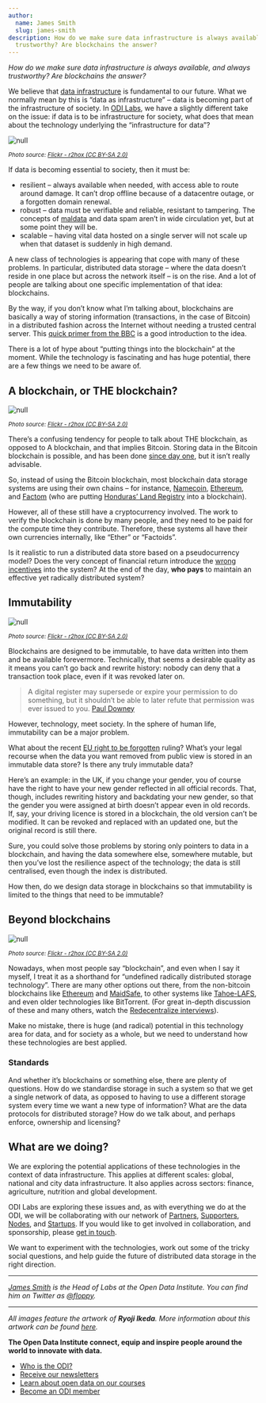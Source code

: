 ```yaml
---
author:
  name: James Smith
  slug: james-smith
description: How do we make sure data infrastructure is always available, and always
  trustworthy? Are blockchains the answer?
---
```


<p><em>How do we make sure data infrastructure is always available, and always trustworthy? Are blockchains the answer?</em></p>

<p>We believe that <a rel="external" href="http://theodi.org/who-owns-our-data-infrastructure">data infrastructure</a> is fundamental to our future. What we normally mean by this is &ldquo;data as infrastructure&rdquo; – data is becoming part of the infrastructure of society. In <a rel="external" href="http://theodi.org/labs">ODI Labs</a>, we have a slightly different take on the issue: if data is to be infrastructure for society, what does that mean about the technology underlying the &ldquo;infrastructure for data&rdquo;?</p>

<p><img src="http://bd7a65e2cb448908f934-86a50c88e47af9e1fb58ce0672b5a500.r32.cf3.rackcdn.com/uploads/assets/28/f9/5628f98e1f986a081e000021/data_infra_1.jpg" alt="null" class="img" id="attachment-5628f98ed0d4627a5b000042" /></p>

<p><i><small>Photo source: <a href="https://www.flickr.com/photos/rh2ox/9990016123/" title=" r2hox ">Flickr -
r2hox (CC BY-SA 2.0)
</a></small></i></p>

<p>If data is becoming essential to society, then it must be:</p>

<ul>
  <li>resilient – always available when needed, with access able to route around damage. It can&rsquo;t drop offline because of a datacentre outage, or a forgotten domain renewal.</li>
  <li>robust – data must be verifiable and reliable, resistant to tampering. The concepts of <a rel="external" href="https://thehackernews.com/2014/05/microsoft-security-essential-found.html">maldata</a> and data spam aren&rsquo;t in wide circulation yet, but at some point they will be.</li>
  <li>scalable – having vital data hosted on a single server will not scale up when that dataset is suddenly in high demand.</li>
</ul>

<p>A new class of technologies is appearing that cope with many of these problems. In particular, distributed data storage – where the data doesn&rsquo;t reside in one place but across the network itself – is on the rise. And a lot of people are talking about one specific implementation of that idea: blockchains.</p>

<p>By the way, if you don&rsquo;t know what I&rsquo;m talking about, blockchains are basically a way of storing information (transactions, in the case of Bitcoin) in a distributed fashion across the Internet without needing a trusted central server. This <a rel="external" href="http://www.bbc.co.uk/news/technology-33090285">quick primer from the BBC</a> is a good introduction to the idea.</p>

<p>There is a lot of hype about &ldquo;putting things into the blockchain&rdquo; at the moment. While the technology is fascinating and has huge potential, there are a few things we need to be aware of.</p>

<h2>A blockchain, or THE blockchain?</h2>

<p><img src="http://bd7a65e2cb448908f934-86a50c88e47af9e1fb58ce0672b5a500.r32.cf3.rackcdn.com/uploads/assets/28/fd/5628fd8b1f986a081e000025/data_infra_4.jpg" alt="null" class="img" id="attachment-5628fd8bd0d4627a5b000044" /></p>

<p><i><small>Photo source: <a href="https://www.flickr.com/photos/rh2ox/9990024683/in/photostream/" title=" r2hox ">Flickr -
r2hox (CC BY-SA 2.0)
</a></small></i></p>

<p>There’s a confusing tendency for people to talk about THE blockchain, as opposed to A blockchain, and that implies Bitcoin. Storing data in the Bitcoin blockchain is possible, and has been done <a rel="external" href="http://www.righto.com/2014/02/ascii-bernanke-wikileaks-photographs.html">since day one</a>, but it isn&rsquo;t really advisable.</p>

<p>So, instead of using the Bitcoin blockchain, most blockchain data storage systems are using their own chains – for instance, <a rel="external" href="https://namecoin.info/">Namecoin</a>, <a rel="external" href="https://ethereum.org/">Ethereum</a>, and <a rel="external" href="http://factom.org/">Factom</a> (who are putting <a rel="external" href="http://siliconangle.com/blog/2015/05/17/honduras-to-use-bitcoin-blockchain-tech-to-run-its-land-registry/">Honduras’ Land Registry</a> into a blockchain). </p>

<p>However, all of these still have a cryptocurrency involved. The work to verify the blockchain is done by many people, and they need to be paid for the compute time they contribute. Therefore, these systems all have their own currencies internally, like “Ether” or “Factoids”.</p>

<p>Is it realistic to run a distributed data store based on a pseudocurrency model? Does the very concept of financial return introduce the <a rel="external" href="https://hbr.org/2009/03/when-economic-incentives-backfire">wrong incentives</a> into the system? At the end of the day, <strong>who pays</strong> to maintain an effective yet radically distributed system?</p>

<h2>Immutability</h2>

<p><img src="http://bd7a65e2cb448908f934-86a50c88e47af9e1fb58ce0672b5a500.r32.cf3.rackcdn.com/uploads/assets/28/fb/5628fb551f986a081e000023/data_infra_2.jpg" alt="null" class="img" id="attachment-5628fb54d0d4627a5b000043" /></p>

<p><i><small>Photo source: <a href="https://www.flickr.com/photos/rh2ox/9989876925/" title=" r2hox ">Flickr -
r2hox (CC BY-SA 2.0)
</a></small></i></p>

<p>Blockchains are designed to be immutable, to have data written into them and be available forevermore. Technically, that seems a desirable quality as it means you can&rsquo;t go back and rewrite history: nobody can deny that a transaction took place, even if it was revoked later on.</p>

<blockquote>
  <p>A digital register may supersede or expire your permission to do something, but it shouldn’t be able to later refute that permission was ever issued to you. <a rel="external" href="https://gds.blog.gov.uk/2015/09/01/registers-authoritative-lists-you-can-trust/">Paul Downey</a></p>
</blockquote>

<p>However, technology, meet society. In the sphere of human life, immutability can be a major problem.</p>

<p>What about the recent <a rel="external" href="https://en.wikipedia.org/wiki/Right_to_be_forgotten">EU right to be forgotten</a> ruling? What&rsquo;s your legal recourse when the data you want removed from public view is stored in an immutable data store? Is there any truly immutable data?</p>

<p>Here&rsquo;s an example: in the UK, if you change your gender, you of course have the right to have your new gender reflected in all official records. That, though, includes rewriting history and backdating your new gender, so that the gender you were assigned at birth doesn&rsquo;t appear even in old records. If, say, your driving licence is stored in a blockchain, the old version can&rsquo;t be modified. It can be revoked and replaced with an updated one, but the original record is still there.</p>

<p>Sure, you could solve those problems by storing only pointers to data in a blockchain, and having the data somewhere else, somewhere mutable, but then you&rsquo;ve lost the resilience aspect of the technology; the data is still centralised, even though the index is distributed. </p>

<p>How then, do we design data storage in blockchains so that immutability is limited to the things that need to be immutable?</p>

<h2>Beyond blockchains</h2>

<p><img src="http://bd7a65e2cb448908f934-86a50c88e47af9e1fb58ce0672b5a500.r32.cf3.rackcdn.com/uploads/assets/29/00/56290077d0d46207c8000031/data_infra_5.jpg" alt="null" class="img" id="attachment-5628fea5d0d4627a5b000045" /></p>

<p><i><small>Photo source: <a href="https://www.flickr.com/photos/rh2ox/9989872634/in/photostream/" title=" r2hox ">Flickr -
r2hox (CC BY-SA 2.0)
</a></small></i></p>

<p>Nowadays, when most people say &ldquo;blockchain&rdquo;, and even when I say it myself, I treat it as a shorthand for &ldquo;undefined radically distributed storage technology&rdquo;. There are many other options out there, from the non-bitcoin blockchains like <a rel="external" href="https://ethereum.org/">Ethereum</a> and <a rel="external" href="http://maidsafe.net/">MaidSafe</a>, to other systems like <a rel="external" href="https://en.wikipedia.org/wiki/Tahoe-LAFS">Tahoe-LAFS</a>, and even older technologies like BitTorrent. (For great in-depth discussion of these and many others, watch the <a rel="external" href="http://redecentralize.org/interviews/">Redecentralize interviews</a>).</p>

<p>Make no mistake, there is huge (and radical) potential in this technology area for data, and for society as a whole, but we need to understand how these technologies are best applied.</p>

<h3>Standards</h3>

<p>And whether it&rsquo;s blockchains or something else, there are plenty of questions. How do we standardise storage in such a system so that we get a single network of data, as opposed to having to use a different storage system every time we want a new type of information? What are the data protocols for distributed storage? How do we talk about, and perhaps enforce, ownership and licensing?</p>

<h2>What are we doing?</h2>

<p>We are exploring the potential applications of these technologies in the context of data infrastructure. This applies at different scales: global, national and city data infrastructure. It also applies across sectors: finance, agriculture, nutrition and global development. </p>

<p>ODI Labs are exploring these issues and, as with everything we do at the ODI, we will be collaborating with our network of <a rel="external" href="http://theodi.org/membership">Partners</a>, <a rel="external" href="http://theodi.org/membership">Supporters</a>, <a rel="external" href="http://theodi.org/nodes">Nodes</a>, and <a rel="external" href="http://theodi.org/startups">Startups</a>. If you would like to get involved in collaboration, and sponsorship, please <a href="&#109;&#097;&#105;&#108;&#116;&#111;:&#108;&#097;&#098;&#115;&#064;&#116;&#104;&#101;&#111;&#100;&#105;&#046;&#111;&#114;&#103;">get in touch</a>.</p>

<p>We want to experiment with the technologies, work out some of the tricky social questions, and help guide the future of distributed data storage in the right direction.</p>

<hr />

<p><em><a rel="external" href="http://theodi.org/team/james-smith">James Smith</a> is the Head of Labs at the Open Data Institute. You can find him on Twitter as <a rel="external" href="https://twitter.com/floppy">@floppy</a>.</em></p>

<hr />

<p><em>All images feature the artwork of <strong>Ryoji Ikeda</strong>. More information about this artwork can be found <a rel="external" href="http://www.ryojiikeda.com/">here</a>.</em></p>

<p><strong>The Open Data Institute connect, equip and inspire people around the world to innovate with data.</strong></p>

<ul>
  <li><a rel="external" href="http://theodi.org/about-us" title="Who is the ODI?">Who is the ODI?</a></li>
  <li><a rel="external" href="http://theodi.org/newsletters" title="Receive our newsletters">Receive our newsletters</a></li>
  <li><a rel="external" href="http://theodi.org/courses" title="Learn about open data on our courses">Learn about open data on our courses</a></li>
  <li><a rel="external" href="http://theodi.org/membership" title="Become an ODI member">Become an ODI member</a></li>
</ul>
